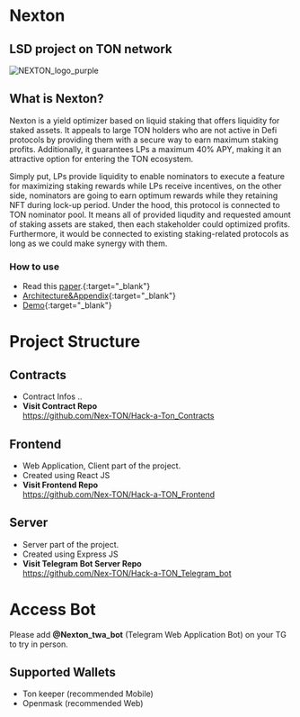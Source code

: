 # Nexton 
## LSD project on TON network
![NEXTON_logo_purple](https://github.com/Nex-TON/Hack-a-TON/assets/96057861/0267ccc6-2612-4800-ab27-b49fe597a8e0)

## What is Nexton? 
Nexton is a yield optimizer based on liquid staking that offers liquidity for staked assets. It appeals to large TON holders who are not active in Defi protocols by providing them with a secure way to earn maximum staking profits. Additionally, it guarantees LPs a maximum 40% APY, making it an attractive option for entering the TON ecosystem.

Simply put, LPs provide liquidity to enable nominators to execute a feature for maximizing staking rewards while LPs receive incentives, on the other side, nominators are going to earn optimum rewards while they retaining NFT during lock-up period. Under the hood, this protocol is connected to TON nominator pool. It means all of provided liqudity and requested amount of staking assets are staked, then each stakeholder could optimized profits. Furthermore, it would be connected to existing staking-related protocols as long as we could make synergy with them.



### How to use
- Read this [paper](https://blockwavelabs.notion.site/Nexton-Hack-a-TON-166d2ea181cb438f979f26ce05a3b831).{:target="_blank"}
- [Architecture&Appendix](https://drive.google.com/file/d/1dpH8eWsTyDSb0Z02Tmj5cvKgVciaXqnD/view?usp=sharing){:target="_blank"}
- [Demo](https://youtu.be/YFq1Cad5-A4){:target="_blank"}

# Project Structure
## Contracts
- Contract Infos ..
- **Visit Contract Repo**  
https://github.com/Nex-TON/Hack-a-Ton_Contracts
## Frontend
- Web Application, Client part of the project.
- Created using React JS   
- **Visit Frontend Repo**  
https://github.com/Nex-TON/Hack-a-TON_Frontend

## Server
- Server part of the project.
- Created using Express JS   
- **Visit Telegram Bot Server Repo**  
https://github.com/Nex-TON/Hack-a-TON_Telegram_bot

# Access Bot
Please add **@Nexton_twa_bot** (Telegram Web Application Bot) on your TG to try in person.   
## Supported Wallets
- Ton keeper (recommended Mobile)
- Openmask (recommended Web)
